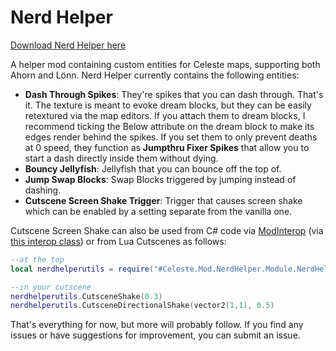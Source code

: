 Nerd Helper
===========

[Download Nerd Helper here](https://gamebanana.com/mods/338413)

A helper mod containing custom entities for Celeste maps, supporting both Ahorn and Lönn. Nerd Helper currently contains the following entities:

* **Dash Through Spikes**: They're spikes that you can dash through. That's it. The texture is meant to evoke dream blocks, but they can be easily retextured via the map editors. If you attach them to dream blocks, I recommend ticking the Below attribute on the dream block to make its edges render behind the spikes. If you set them to only prevent deaths at 0 speed, they function as **Jumpthru Fixer Spikes** that allow you to start a dash directly inside them without dying.
* **Bouncy Jellyfish**: Jellyfish that you can bounce off the top of.
* **Jump Swap Blocks**: Swap Blocks triggered by jumping instead of dashing.
* **Cutscene Screen Shake Trigger**: Trigger that causes screen shake which can be enabled by a setting separate from the vanilla one.

Cutscene Screen Shake can also be used from C# code via [ModInterop](https://github.com/EverestAPI/Resources/wiki/Cross-Mod-Functionality#modinterop) (via [this interop class](https://github.com/Kalobi/NerdHelper/blob/master/Code/Module/NerdHelperInterop.cs)) or from Lua Cutscenes as follows:
```lua
--at the top
local nerdhelperutils = require("#Celeste.Mod.NerdHelper.Module.NerdHelperInterop")

--in your cutscene
nerdhelperutils.CutsceneShake(0.3)
nerdhelperutils.CutsceneDirectionalShake(vector2(1,1), 0.5)
```

That's everything for now, but more will probably follow. If you find any issues or have suggestions for improvement, you can submit an issue.
